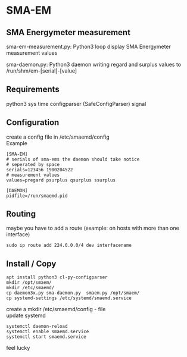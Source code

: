 # SMA-EM

## SMA Energymeter measurement
sma-em-measurement.py: Python3 loop display SMA Energymeter measurement values

sma-daemon.py: Python3 daemon writing regard and surplus values to /run/shm/em-[serial]-[value]

## Requirements
python3
sys
time
configparser (SafeConfigParser)
signal


## Configuration
create a config file in /etc/smaemd/config<br>
Example
```
[SMA-EM]
# serials of sma-ems the daemon should take notice
# seperated by space
serials=123456 1900204522
# measurement values
values=pregard psurplus qsurplus ssurplus

[DAEMON]
pidfile=/run/smaemd.pid
```

## Routing
maybe you have to add a route (example: on hosts with more than one interface) <br>
```
sudo ip route add 224.0.0.0/4 dev interfacename
```

## Install / Copy
```
apt install python3 cl-py-configparser
mkdir /opt/smaem/
mkdir /etc/smaemd/
cp daemon3x.py sma-daemon.py  smaem.py /opt/smaem/
cp systemd-settings /etc/systemd/smaemd.service
```
create a mkdir /etc/smaemd/config - file <br>
update systemd
```
systemctl daemon-reload
systemctl enable smaemd.service
systemctl start smaemd.service
```
feel lucky

